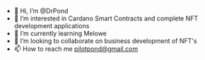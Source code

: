 - 👋 Hi, I’m @DrPond
- 👀 I’m interested in Cardano Smart Contracts and complete NFT development applications
- 🌱 I’m currently learning Melowe 
- 💞️ I’m looking to collaborate on business development of NFT's
- 📫 How to reach me pilotpond@gmail.com

<!---
DrPond/DrPond is a ✨ special ✨ repository because its `README.md` (this file) appears on your GitHub profile.
You can click the Preview link to take a look at your changes.
--->
